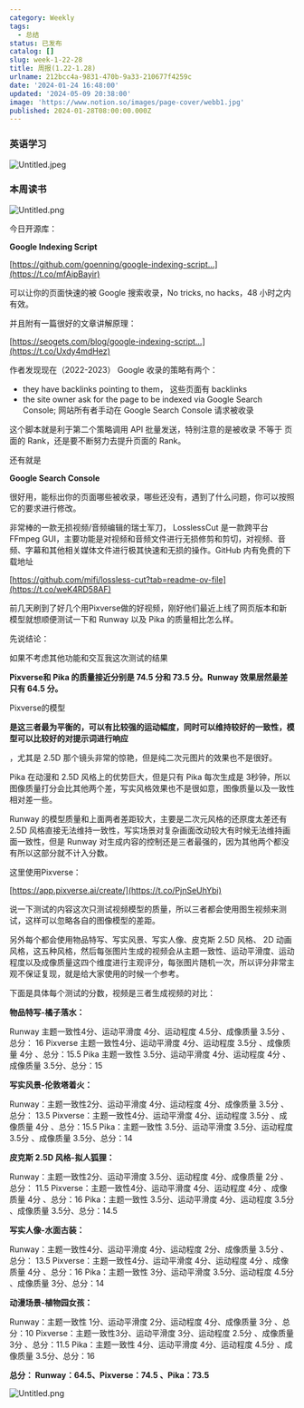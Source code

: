 ```yaml
---
category: Weekly
tags:
  - 总结
status: 已发布
catalog: []
slug: week-1-22-28
title: 周报(1.22-1.28)
urlname: 212bcc4a-9831-470b-9a33-210677f4259c
date: '2024-01-24 16:48:00'
updated: '2024-05-09 20:38:00'
image: 'https://www.notion.so/images/page-cover/webb1.jpg'
published: 2024-01-28T08:00:00.000Z
---
```


### 英语学习


![Untitled.jpeg](https://prod-files-secure.s3.us-west-2.amazonaws.com/5d24fe63-e567-4804-86f9-9fdc62e13082/13f89310-e18e-4344-b5f8-95c58ff07f1e/Untitled.jpeg?X-Amz-Algorithm=AWS4-HMAC-SHA256&X-Amz-Content-Sha256=UNSIGNED-PAYLOAD&X-Amz-Credential=ASIAZI2LB466UMYCHRJD%2F20250223%2Fus-west-2%2Fs3%2Faws4_request&X-Amz-Date=20250223T213302Z&X-Amz-Expires=3600&X-Amz-Security-Token=IQoJb3JpZ2luX2VjEOD%2F%2F%2F%2F%2F%2F%2F%2F%2F%2FwEaCXVzLXdlc3QtMiJHMEUCIBuzh9oU4%2BSrOv8ptBFsmYAc7UIUkoIrRLqnyQOAMRMhAiEA7svi4iZGZNd5%2Fc8bIg2QnK1fK8BgE3%2F0q9%2BIwMk3Ucsq%2FwMIGRAAGgw2Mzc0MjMxODM4MDUiDEZ3ozhHaVhw22BPASrcA64B%2FqQ8iyeX%2BSZEFBGMnjTJqT3NKR%2FSPSNYs2UNTX5bGgFajSA7Qcv%2F%2FmV2IqsjSfiZjoTQhJepdSaY6nCbmWS8w%2BDP3OwwPqnAHynXUf6gkPkzsZWa%2FjsfZwdUjOefYsn1SVeQo2bl6oVUte4la9MZwDs2tMR1Wc6GMD5DhWIpPb230LShhaHkqBGVlafOPbnAhP%2B7difxhQkgeOlp0Z6pS%2Fz6TMrReJupV%2Fy%2BCaWYHAB1c8s5zI10i4H%2BPH9SIAKbfzhVXMbOyxfNVWbcT4r%2FhlLLX6dptpwtfBje6G2QpjJygAr9CT6p%2Bz2I7sdLs3blos4OF6x8TH%2F5WgKsjm56Il1n2Z4MEDP2lHmMGW9A97Ye9MrOhkgeEy%2BNW201W5SlypOhjlsjB9cDYB2gPR%2BgF%2FAoEOM9QBHewbSATqromdYOxeHSFoU5gQ%2BOvp4S6m4agDJANOOMormXMH1ZrF49kvCbIAxMQ%2FQSru5CljvgqsbY2iAqvR%2FwFRGv9FvuRE79CiVqNtGw0hTM%2F%2Bq3EKUiaNS8uvl9wRJXTRzTVRvJ2kXEYxfCPtsggvbGw2Q78LNIN0zZAmwhD0RUKhbdCUqMm15rK3eKn1sNudCaMktdq2S6cyyoEEFN%2BD%2FLMMmO7b0GOqUBxzMw3sY5BbEEG3eD2oZd2svf2Xb%2BXeTD%2FSATsILK8zhxM%2F9tDRmRZGPb0yX1nTc4vbOMfCEWhL2uhQ6YSWPR%2F%2B0%2F%2FE%2BKmYSJA%2BT810Yh1WFGBuxCGKRl5M4GnZ3VrlTQK%2BfbI2McB%2FWAr2DR%2BM0f6pjmVWU7UtlMH33P8yG1vZXqBjnNRZkEaGP0jk3irrzycofaEQ0v%2FlA3y7LILjnTyz9KSYj6&X-Amz-Signature=3410b9c9bfe19ab22803dbf69ce7262efcd87322372d6ee5f679ca9dc9bf3ea9&X-Amz-SignedHeaders=host&x-id=GetObject)


### 本周读书


![Untitled.png](https://prod-files-secure.s3.us-west-2.amazonaws.com/5d24fe63-e567-4804-86f9-9fdc62e13082/4230a01f-03e6-45a7-9f78-5892b7e77e85/Untitled.png?X-Amz-Algorithm=AWS4-HMAC-SHA256&X-Amz-Content-Sha256=UNSIGNED-PAYLOAD&X-Amz-Credential=ASIAZI2LB466UMYCHRJD%2F20250223%2Fus-west-2%2Fs3%2Faws4_request&X-Amz-Date=20250223T213302Z&X-Amz-Expires=3600&X-Amz-Security-Token=IQoJb3JpZ2luX2VjEOD%2F%2F%2F%2F%2F%2F%2F%2F%2F%2FwEaCXVzLXdlc3QtMiJHMEUCIBuzh9oU4%2BSrOv8ptBFsmYAc7UIUkoIrRLqnyQOAMRMhAiEA7svi4iZGZNd5%2Fc8bIg2QnK1fK8BgE3%2F0q9%2BIwMk3Ucsq%2FwMIGRAAGgw2Mzc0MjMxODM4MDUiDEZ3ozhHaVhw22BPASrcA64B%2FqQ8iyeX%2BSZEFBGMnjTJqT3NKR%2FSPSNYs2UNTX5bGgFajSA7Qcv%2F%2FmV2IqsjSfiZjoTQhJepdSaY6nCbmWS8w%2BDP3OwwPqnAHynXUf6gkPkzsZWa%2FjsfZwdUjOefYsn1SVeQo2bl6oVUte4la9MZwDs2tMR1Wc6GMD5DhWIpPb230LShhaHkqBGVlafOPbnAhP%2B7difxhQkgeOlp0Z6pS%2Fz6TMrReJupV%2Fy%2BCaWYHAB1c8s5zI10i4H%2BPH9SIAKbfzhVXMbOyxfNVWbcT4r%2FhlLLX6dptpwtfBje6G2QpjJygAr9CT6p%2Bz2I7sdLs3blos4OF6x8TH%2F5WgKsjm56Il1n2Z4MEDP2lHmMGW9A97Ye9MrOhkgeEy%2BNW201W5SlypOhjlsjB9cDYB2gPR%2BgF%2FAoEOM9QBHewbSATqromdYOxeHSFoU5gQ%2BOvp4S6m4agDJANOOMormXMH1ZrF49kvCbIAxMQ%2FQSru5CljvgqsbY2iAqvR%2FwFRGv9FvuRE79CiVqNtGw0hTM%2F%2Bq3EKUiaNS8uvl9wRJXTRzTVRvJ2kXEYxfCPtsggvbGw2Q78LNIN0zZAmwhD0RUKhbdCUqMm15rK3eKn1sNudCaMktdq2S6cyyoEEFN%2BD%2FLMMmO7b0GOqUBxzMw3sY5BbEEG3eD2oZd2svf2Xb%2BXeTD%2FSATsILK8zhxM%2F9tDRmRZGPb0yX1nTc4vbOMfCEWhL2uhQ6YSWPR%2F%2B0%2F%2FE%2BKmYSJA%2BT810Yh1WFGBuxCGKRl5M4GnZ3VrlTQK%2BfbI2McB%2FWAr2DR%2BM0f6pjmVWU7UtlMH33P8yG1vZXqBjnNRZkEaGP0jk3irrzycofaEQ0v%2FlA3y7LILjnTyz9KSYj6&X-Amz-Signature=7fef89469368b59bc9e928637e6241945ea18bf94129a1fb3e65b9a63e90746b&X-Amz-SignedHeaders=host&x-id=GetObject)


今日开源库：


**Google Indexing Script**


[https://github.com/goenning/google-indexing-script…](https://t.co/mfAipBayir)


可以让你的页面快速的被 Google 搜索收录，No tricks, no hacks，48 小时之内有效。

并且附有一篇很好的文章讲解原理：


[https://seogets.com/blog/google-indexing-script…](https://t.co/Uxdy4mdHez)


作者发现现在（2022-2023） Google 收录的策略有两个：

- they have backlinks pointing to them， 这些页面有 backlinks
- the site owner ask for the page to be indexed via Google Search Console; 网站所有者手动在 Google Search Console 请求被收录

这个脚本就是利于第二个策略调用 API 批量发送，特别注意的是被收录 不等于 页面的 Rank，还是要不断努力去提升页面的 Rank。

还有就是


**Google Search Console**


很好用，能标出你的页面哪些被收录，哪些还没有，遇到了什么问题，你可以按照它的要求进行修改。


非常棒的一款无损视频/音频编辑的瑞士军刀， LosslessCut 是一款跨平台 FFmpeg GUI，主要功能是对视频和音频文件进行无损修剪和剪切，对视频、音频、字幕和其他相关媒体文件进行极其快速和无损的操作。GitHub 内有免费的下载地址


[https://github.com/mifi/lossless-cut?tab=readme-ov-file](https://t.co/weK4RD58AF)


前几天刷到了好几个用Pixverse做的好视频，刚好他们最近上线了网页版本和新模型就想顺便测试一下和 Runway 以及 Pika 的质量相比怎么样。

先说结论：

如果不考虑其他功能和交互我这次测试的结果


**Pixverse和 Pika 的质量接近分别是 74.5 分和 73.5 分。Runway 效果居然最差只有 64.5 分。**


Pixverse的模型


**是这三者最为平衡的，可以有比较强的运动幅度，同时可以维持较好的一致性，模型可以比较好的对提示词进行响应**


，尤其是 2.5D 那个镜头非常的惊艳，但是纯二次元图片的效果也不是很好。

Pika 在动漫和 2.5D 风格上的优势巨大，但是只有 Pika 每次生成是 3秒钟，所以图像质量打分会比其他两个差，写实风格效果也不是很如意，图像质量以及一致性相对差一些。

Runway 的模型质量和上面两者差距较大，主要是二次元风格的还原度太差还有 2.5D 风格直接无法维持一致性，写实场景对复杂画面改动较大有时候无法维持画面一致性，但是 Runway 对生成内容的控制还是三者最强的，因为其他两个都没有所以这部分就不计入分数。

这里使用Pixverse：


[https://app.pixverse.ai/create/](https://t.co/PjnSeUhYbi)


说一下测试的内容这次只测试视频模型的质量，所以三者都会使用图生视频来测试，这样可以忽略各自的图像模型的差距。

另外每个都会使用物品特写、写实风景、写实人像、皮克斯 2.5D 风格、 2D 动画风格，这五种风格，然后每张图片生成的视频会从主题一致性、运动平滑度、运动程度以及成像质量这四个维度进行主观评分，每张图片随机一次，所以评分非常主观不保证复现，就是给大家使用的时候一个参考。

下面是具体每个测试的分数，视频是三者生成视频的对比：


**物品特写-橘子落水：**


Runway   主题一致性4分、运动平滑度 4分、运动程度 4.5分、成像质量 3.5分 、总分： 16
Pixverse 主题一致性4分、运动平滑度 4分、运动程度 3.5分 、成像质量 4分 、总分：15.5
Pika 主题一致性 3.5分、运动平滑度 4分、运动程度 4分 、成像质量 3.5分、总分：15


**写实风景-伦敦塔着火：**


Runway：主题一致性2分、运动平滑度 4分、运动程度 4分、成像质量 3.5分 、总分： 13.5
Pixverse：主题一致性4分、运动平滑度 4分、运动程度 3.5分 、成像质量 4分 、总分：15.5
Pika：主题一致性 3.5分、运动平滑度 3.5分、运动程度 3.5分 、成像质量 3.5分、总分：14


**皮克斯 2.5D 风格-拟人狐狸：**


Runway：主题一致性2分、运动平滑度 3.5分、运动程度 4分、成像质量 2分 、总分： 11.5
Pixverse：主题一致性4分、运动平滑度 4分、运动程度 4分 、成像质量 4分 、总分：16
Pika：主题一致性 3.5分、运动平滑度 4分、运动程度 3.5分 、成像质量 3.5分、总分：14.5


**写实人像-水面古装：**


Runway：主题一致性4分、运动平滑度 4分、运动程度 2分、成像质量 3.5分 、总分： 13.5
Pixverse：主题一致性4分、运动平滑度 4分、运动程度 4分 、成像质量 4分 、总分：16
Pika：主题一致性 3分、运动平滑度 3.5分、运动程度 4.5分 、成像质量 3分、总分：14


**动漫场景-植物园女孩：**


Runway：主题一致性 1分、运动平滑度 2分、运动程度 4分、成像质量 3分 、总分：10
Pixverse：主题一致性3分、运动平滑度 3分、运动程度 2.5分 、成像质量 3分 、总分：11.5
Pika：主题一致性 4分、运动平滑度 4分、运动程度 4.5分 、成像质量 3.5分、总分：16


**总分： Runway：64.5、Pixverse：74.5 、Pika：73.5**


![Untitled.png](https://prod-files-secure.s3.us-west-2.amazonaws.com/5d24fe63-e567-4804-86f9-9fdc62e13082/8e04e5ad-2b05-4144-8058-53bf010acfd3/Untitled.png?X-Amz-Algorithm=AWS4-HMAC-SHA256&X-Amz-Content-Sha256=UNSIGNED-PAYLOAD&X-Amz-Credential=ASIAZI2LB466UMYCHRJD%2F20250223%2Fus-west-2%2Fs3%2Faws4_request&X-Amz-Date=20250223T213302Z&X-Amz-Expires=3600&X-Amz-Security-Token=IQoJb3JpZ2luX2VjEOD%2F%2F%2F%2F%2F%2F%2F%2F%2F%2FwEaCXVzLXdlc3QtMiJHMEUCIBuzh9oU4%2BSrOv8ptBFsmYAc7UIUkoIrRLqnyQOAMRMhAiEA7svi4iZGZNd5%2Fc8bIg2QnK1fK8BgE3%2F0q9%2BIwMk3Ucsq%2FwMIGRAAGgw2Mzc0MjMxODM4MDUiDEZ3ozhHaVhw22BPASrcA64B%2FqQ8iyeX%2BSZEFBGMnjTJqT3NKR%2FSPSNYs2UNTX5bGgFajSA7Qcv%2F%2FmV2IqsjSfiZjoTQhJepdSaY6nCbmWS8w%2BDP3OwwPqnAHynXUf6gkPkzsZWa%2FjsfZwdUjOefYsn1SVeQo2bl6oVUte4la9MZwDs2tMR1Wc6GMD5DhWIpPb230LShhaHkqBGVlafOPbnAhP%2B7difxhQkgeOlp0Z6pS%2Fz6TMrReJupV%2Fy%2BCaWYHAB1c8s5zI10i4H%2BPH9SIAKbfzhVXMbOyxfNVWbcT4r%2FhlLLX6dptpwtfBje6G2QpjJygAr9CT6p%2Bz2I7sdLs3blos4OF6x8TH%2F5WgKsjm56Il1n2Z4MEDP2lHmMGW9A97Ye9MrOhkgeEy%2BNW201W5SlypOhjlsjB9cDYB2gPR%2BgF%2FAoEOM9QBHewbSATqromdYOxeHSFoU5gQ%2BOvp4S6m4agDJANOOMormXMH1ZrF49kvCbIAxMQ%2FQSru5CljvgqsbY2iAqvR%2FwFRGv9FvuRE79CiVqNtGw0hTM%2F%2Bq3EKUiaNS8uvl9wRJXTRzTVRvJ2kXEYxfCPtsggvbGw2Q78LNIN0zZAmwhD0RUKhbdCUqMm15rK3eKn1sNudCaMktdq2S6cyyoEEFN%2BD%2FLMMmO7b0GOqUBxzMw3sY5BbEEG3eD2oZd2svf2Xb%2BXeTD%2FSATsILK8zhxM%2F9tDRmRZGPb0yX1nTc4vbOMfCEWhL2uhQ6YSWPR%2F%2B0%2F%2FE%2BKmYSJA%2BT810Yh1WFGBuxCGKRl5M4GnZ3VrlTQK%2BfbI2McB%2FWAr2DR%2BM0f6pjmVWU7UtlMH33P8yG1vZXqBjnNRZkEaGP0jk3irrzycofaEQ0v%2FlA3y7LILjnTyz9KSYj6&X-Amz-Signature=c56b9f77197ba5ebe061d3443e8f7aca4ff5d3f23fadc3fda54849b6a84289ff&X-Amz-SignedHeaders=host&x-id=GetObject)

